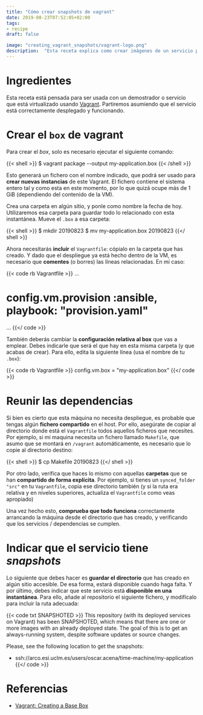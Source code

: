 ```yaml
---
title: "Cómo crear snapshots de vagrant"
date: 2019-08-23T07:52:05+02:00
tags:
- recipe
draft: false

image: "creating_vagrant_snapshots/vagrant-logo.png"
description:  "Esta receta explica como crear imágenes de un servicio para mantenerlo funcionando siempre."
---
```


# Ingredientes

Esta receta está pensada para ser usada con un demostrador o servicio que está virtualizado usando [Vagrant](https://www.vagrantup.com/). Partiremos asumiendo que el servicio está correctamente desplegado y funcionando.

# Crear el `box` de vagrant

Para crear el *box*, solo es necesario ejecutar el siguiente comando:

{{< shell >}}
$ vagrant package --output my-application.box
{{< /shell >}}

Esto generará un fichero con el nombre indicado, que podrá ser usado para **crear nuevas instancias** de este Vagrant. El fichero contiene el sistema entero tal y como esta en este momento, por lo que quizá ocupe más de 1 GiB (dependiendo del contenido de la VM).

Crea una carpeta en algún sitio, y ponle como nombre la fecha de hoy. Utilizaremos esa carpeta para guardar todo lo relacionado con esta instantánea. Mueve el `.box` a esa carpeta:

{{< shell >}}
$ mkdir 20190823
$ mv my-application.box 20190823
{{</ shell >}}

Ahora necesitarás **incluir** el `Vagrantfile`: cópialo en la carpeta que has creado. Y dado que el despliegue ya está hecho dentro de la VM, es necesario que **comentes** (o borres) las líneas relacionadas. En mi caso:

{{< code rb Vagrantfile >}}
...
# config.vm.provision :ansible, playbook: "provision.yaml"
...
{{</ code >}}

También deberás cambiar la **configuración relativa al box** que vas a emplear. Debes indicarle que será el que hay en esta misma carpeta (y que acabas de crear). Para ello, edita la siguiente línea (usa el nombre de tu `.box`):

{{< code rb Vagrantfile >}}
config.vm.box = "my-application.box"
{{</ code >}}

# Reunir las dependencias

Si bien es cierto que esta máquina no necesita despliegue, es probable que tengas algún **fichero compartido** en el host. Por ello, asegúrate de copiar al directorio donde está el `Vagrantfile` todos aquellos ficheros que necesites. Por ejemplo, si mi maquina necesita un fichero llamado `Makefile`, que asumo que se montará en `/vagrant` automáticamente, es necesario que lo copie al directorio destino:

{{< shell >}}
$ cp Makefile 20190823
{{</ shell >}}

Por otro lado, verifica que haces lo mismo con aquellas **carpetas** que se han **compartido de forma explícita**. Por ejemplo, si tienes un `synced_folder "src"` en tu `Vagrantfile`, copia ese directorio también (y si la ruta era relativa y en niveles superiores, actualiza el `Vagrantfile` como veas apropiado)

Una vez hecho esto, **comprueba que todo funciona** correctamente arrancando la máquina desde el directorio que has creado, y verificando que los servicios / dependencias se cumplen.

# Indicar que el servicio tiene *snapshots*

Lo siguiente que debes hacer es **guardar el directorio** que has creado en algún sitio accesible. De esa forma, estará disponible cuando haga falta. Y por último, debes indicar que este servicio está **disponible en una instantánea**. Para ello, añade al repositorio el siguiente fichero, y modifícalo para incluir la ruta adecuada:

{{< code txt SNAPSHOTED >}}
This repository (with its deployed services on Vagrant) has been SNAPSHOTED,
which means that there are one or more images with an already deployed state.
The goal of this is to get an always-running system, despite software updates or
source changes.

Please, see the following location to get the snapshots:

* ssh://arco.esi.uclm.es/users/oscar.acena/time-machine/my-application
{{</ code >}}

# Referencias

* [Vagrant: Creating a Base Box](https://www.vagrantup.com/docs/virtualbox/boxes.html)


